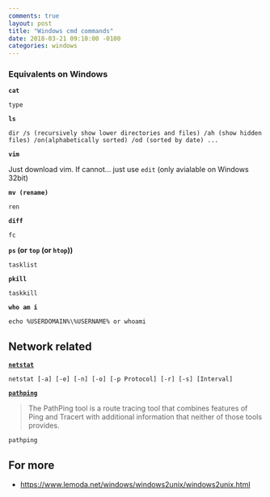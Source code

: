```yaml
---
comments: true
layout: post
title: "Windows cmd commands"
date: 2018-03-21 09:10:00 -0100
categories: windows
---
```

### Equivalents on Windows
**`cat`**
```
type 
```

**`ls`**
```
dir /s (recursively show lower directories and files) /ah (show hidden files) /on(alphabetically sorted) /od (sorted by date) ...
```

**`vim`**

Just download vim. If cannot... just use `edit` (only avialable on Windows 32bit)

**`mv (rename)`**
```
ren
```

**`diff`**
```
fc 
```

**`ps` (or `top` (or `htop`))**
```
tasklist
```

**`pkill`**
```
taskkill
```

**`who am i`**
```
echo %USERDOMAIN%\%USERNAME% or whoami
```

## Network related
**[`netstat`](https://docs.microsoft.com/en-us/previous-versions/windows/it-pro/windows-xp/bb490947(v=technet.10))**
```           
netstat [-a] [-e] [-n] [-o] [-p Protocol] [-r] [-s] [Interval]
```

**[`pathping`](https://technet.microsoft.com/en-us/library/cc958876.aspx)**
> The PathPing tool is a route tracing tool that combines features of Ping and Tracert with additional information that neither of those tools provides. 
```
pathping
```

## For more
* https://www.lemoda.net/windows/windows2unix/windows2unix.html
